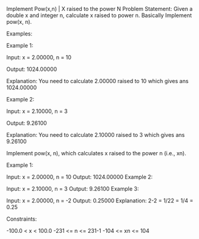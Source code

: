 Implement Pow(x,n) | X raised to the power N
Problem Statement: Given a double x and integer n, calculate x raised to power n. Basically Implement pow(x, n).

Examples:

Example 1:

Input: x = 2.00000, n = 10

Output: 1024.00000

Explanation: You need to calculate 2.00000 raised to 10 which gives ans 1024.00000

Example 2:

Input: x = 2.10000, n = 3

Output: 9.26100

Explanation: You need to calculate 2.10000 raised to 3 which gives ans 9.26100


Implement pow(x, n), which calculates x raised to the power n (i.e., xn).

 

Example 1:

Input: x = 2.00000, n = 10
Output: 1024.00000
Example 2:

Input: x = 2.10000, n = 3
Output: 9.26100
Example 3:

Input: x = 2.00000, n = -2
Output: 0.25000
Explanation: 2-2 = 1/22 = 1/4 = 0.25
 

Constraints:

-100.0 < x < 100.0
-231 <= n <= 231-1
-104 <= xn <= 104